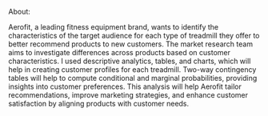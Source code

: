 About:

Aerofit, a leading fitness equipment brand, wants to identify the characteristics of the target audience for each type of treadmill they offer to better recommend products to new customers. The market research team aims to investigate differences across products based on customer characteristics. I used descriptive analytics, tables, and charts, which will help in creating customer profiles for each treadmill. Two-way contingency tables will help to compute conditional and marginal probabilities, providing insights into customer preferences. This analysis will help Aerofit tailor recommendations, improve marketing strategies, and enhance customer satisfaction by aligning products with customer needs.
